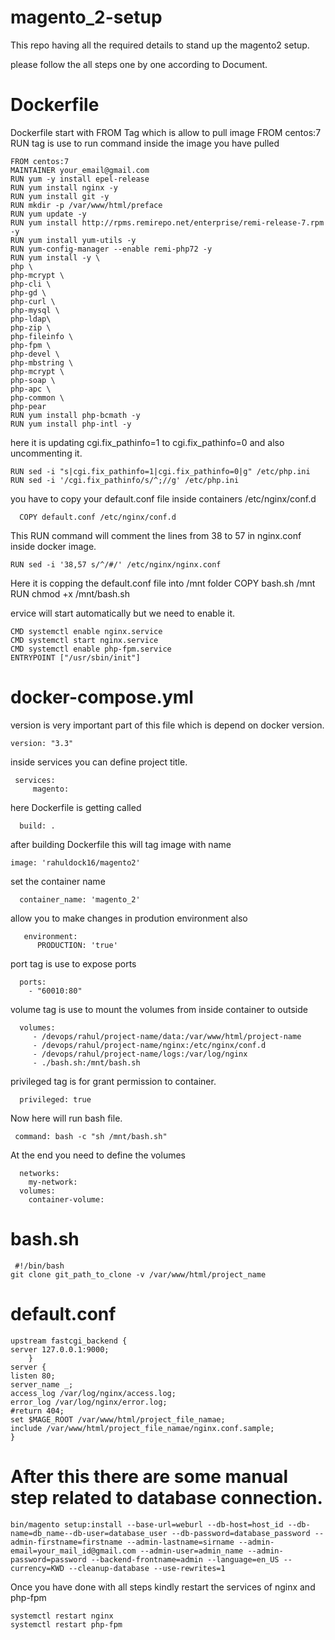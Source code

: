 # magento_2-setup
This repo having all the required details to stand up the magento2 setup.

please follow the all steps one by one according to Document.
# Dockerfile

Dockerfile start with FROM Tag which is allow to pull image
    FROM centos:7
RUN tag is use to run command inside the image you have pulled

    FROM centos:7
    MAINTAINER your_email@gmail.com
    RUN yum -y install epel-release
    RUN yum install nginx -y
    RUN yum install git -y
    RUN mkdir -p /var/www/html/preface
    RUN yum update -y
    RUN yum install http://rpms.remirepo.net/enterprise/remi-release-7.rpm -y
    RUN yum install yum-utils -y
    RUN yum-config-manager --enable remi-php72 -y
    RUN yum install -y \
    php \
    php-mcrypt \
    php-cli \
    php-gd \
    php-curl \
    php-mysql \
    php-ldap\
    php-zip \
    php-fileinfo \
    php-fpm \
    php-devel \
    php-mbstring \
    php-mcrypt \
    php-soap \
    php-apc \
    php-common \
    php-pear 
    RUN yum install php-bcmath -y
    RUN yum install php-intl -y
here it is updating cgi.fix_pathinfo=1 to cgi.fix_pathinfo=0 and also uncommenting it.
    
    RUN sed -i "s|cgi.fix_pathinfo=1|cgi.fix_pathinfo=0|g" /etc/php.ini
    RUN sed -i '/cgi.fix_pathinfo/s/^;//g' /etc/php.ini
    
you have to copy your default.conf file inside containers /etc/nginx/conf.d

      COPY default.conf /etc/nginx/conf.d
    
This  RUN command will comment the lines from 38 to 57 in nginx.conf inside docker image.

    RUN sed -i '38,57 s/^/#/' /etc/nginx/nginx.conf
    
    
Here it is copping the default.conf file into /mnt folder
    COPY bash.sh  /mnt
    RUN chmod +x /mnt/bash.sh

    
ervice will start automatically but we need to enable it.

    CMD systemctl enable nginx.service
    CMD systemctl start nginx.service
    CMD systemctl enable php-fpm.service
    ENTRYPOINT ["/usr/sbin/init"]



# docker-compose.yml

version is very important part of this file which is depend on docker version.

    version: "3.3"

inside services you can define project title.

     services:
         magento:
  
here Dockerfile is getting called   

      build: .  

after building Dockerfile this will tag image with name 

    image: 'rahuldock16/magento2'    
    
set the container name 

      container_name: 'magento_2'        
      
allow you to make changes in prodution environment also

       environment:
          PRODUCTION: 'true'    
      
port tag is use to expose ports

      ports:
        - "60010:80"
      
 volume tag is use to mount the volumes from inside container to outside
      
      volumes:
         - /devops/rahul/project-name/data:/var/www/html/project-name
         - /devops/rahul/project-name/nginx:/etc/nginx/conf.d
         - /devops/rahul/project-name/logs:/var/log/nginx
         - ./bash.sh:/mnt/bash.sh
privileged tag is for grant permission to container.

      privileged: true

Now here will run bash file.
  
     command: bash -c "sh /mnt/bash.sh"
      
At the end you need to  define the volumes
      
      networks:
        my-network:
      volumes:
        container-volume:
  
 # bash.sh
 
     #!/bin/bash
    git clone git_path_to_clone -v /var/www/html/project_name
    
# default.conf

    upstream fastcgi_backend {
    server 127.0.0.1:9000;
        }
    server {
    listen 80;
    server_name _;
    access_log /var/log/nginx/access.log;
    error_log /var/log/nginx/error.log;
    #return 404;
    set $MAGE_ROOT /var/www/html/project_file_namae;
    include /var/www/html/project_file_namae/nginx.conf.sample;
    }


# After this there are some manual step related to database connection.

    bin/magento setup:install --base-url=weburl --db-host=host_id --db-name=db_name--db-user=database_user --db-password=database_password --admin-firstname=firstname --admin-lastname=sirname --admin-email=your_mail_id@gmail.com --admin-user=admin_name --admin-password=password --backend-frontname=admin --language=en_US --currency=KWD --cleanup-database --use-rewrites=1
    
Once you have done with all steps kindly restart the services of nginx and php-fpm
   
    systemctl restart nginx
    systemctl restart php-fpm

 
 
 
        

        
